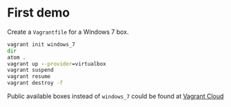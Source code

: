 # First demo
Create a `Vagrantfile` for a Windows 7 box.

```cmd
vagrant init windows_7
dir
atom .
vagrant up --provider=virtualbox
vagrant suspend
vagrant resume
vagrant destroy -f
```

Public available boxes instead of `windows_7` could be found at [Vagrant Cloud](https://vagrantcloud.com/boxes/search)

